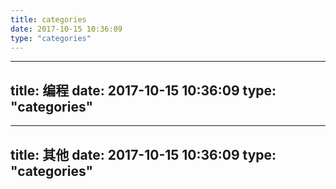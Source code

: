```yaml
---
title: categories
date: 2017-10-15 10:36:09
type: "categories"
---
```


---
title: 编程
date: 2017-10-15 10:36:09
type: "categories"
---

---
title: 其他
date: 2017-10-15 10:36:09
type: "categories"
---
